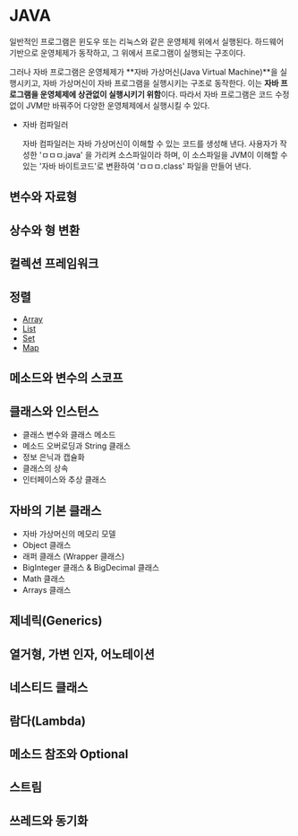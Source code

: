 # JAVA

일반적인 프로그램은 윈도우 또는 리눅스와 같은 운영체제 위에서 실행된다. 하드웨어 기반으로 운영체제가 동작하고, 그 위에서 프로그램이 실행되는 구조이다.

그러나 자바 프로그램은 운영체제가 **자바 가상머신(Java Virtual Machine)**을 실행시키고, 자바 가상머신이 자바 프로그램을 실행시키는 구조로 동작한다. 이는 **자바 프로그램을 운영체제에 상관없이 실행시키기 위함**이다. 따라서 자바 프로그램은 코드 수정 없이 JVM만 바꿔주어 다양한 운영체제에서 실행시킬 수 있다.

- 자바 컴파일러

  자바 컴파일러는 자바 가상머신이 이해할 수 있는 코드를 생성해 낸다. 사용자가 작성한 'ㅁㅁㅁ.java' 을 가리켜 소스파일이라 하며, 이 소스파일을 JVM이 이해할 수 있는 '자바 바이트코드'로 변환하여 'ㅁㅁㅁ.class' 파일을 만들어 낸다.

## 변수와 자료형

## 상수와 형 변환

## 컬렉션 프레임워크

## 정렬

- [Array](https://github.com/j096/cs-study/tree/master/Language/JAVA/Sorting/Array)
- [List](https://github.com/j096/cs-study/tree/master/Language/JAVA/Sorting/List)
- [Set](https://github.com/j096/cs-study/tree/master/Language/JAVA/Sorting/Set)
- [Map](https://github.com/j096/cs-study/tree/master/Language/JAVA/Sorting/Map)

## 메소드와 변수의 스코프

## 클래스와 인스턴스

- 클래스 변수와 클래스 메소드
- 메소드 오버로딩과 String 클래스
- 정보 은닉과 캡슐화
- 클래스의 상속
- 인터페이스와 추상 클래스

## 자바의 기본 클래스

- 자바 가상머신의 메모리 모델
- Object 클래스
- 래퍼 클래스 (Wrapper 클래스)
- BigInteger 클래스 & BigDecimal 클래스
- Math 클래스
- Arrays 클래스

## 제네릭(Generics)

## 열거형, 가변 인자, 어노테이션

## 네스티드 클래스

## 람다(Lambda)

## 메소드 참조와 Optional

## 스트림

## 쓰레드와 동기화

